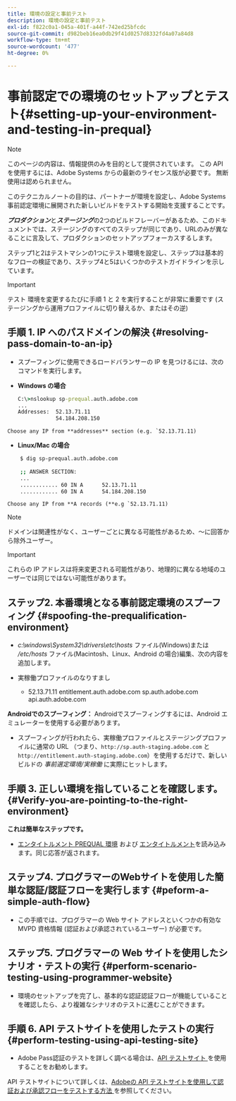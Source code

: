 ```yaml
---
title: 環境の設定と事前テスト
description: 環境の設定と事前テスト
exl-id: f822c0a1-045a-401f-a44f-742ed25bfcdc
source-git-commit: d982beb16ea0db29f41d0257d8332fd4a07a84d8
workflow-type: tm+mt
source-wordcount: '477'
ht-degree: 0%

---
```


# 事前認定での環境のセットアップとテスト{#setting-up-your-environment-and-testing-in-prequal}

>[!NOTE]
>
>このページの内容は、情報提供のみを目的として提供されています。 この API を使用するには、Adobe Systems からの最新のライセンス版が必要です。 無断使用は認められません。

このテクニカルノートの目的は、パートナーが環境を設定し、Adobe Systems事前認定環境に展開された新しいビルドをテストする開始を支援することです。

***プロダクション***&#x200B;と&#x200B;***ステージング***&#x200B;の2つのビルドフレーバーがあるため、このドキュメントでは、ステージングのすべてのステップが同じであり、URLのみが異なることに言及して、プロダクションのセットアップフォーカスするします。

ステップ1と2はテストマシンの1つにテスト環境を設定し、ステップ3は基本的なフローの検証であり、ステップ4と5はいくつかのテストガイドラインを示しています。

>[!IMPORTANT]
>
> テスト 環境を変更するたびに手順 1 と 2 を実行することが非常に重要です (ステージングから運用プロファイルに切り替えるか、またはその逆)


## 手順 1. IP へのパスドメインの解決 {#resolving-pass-domain-to-an-ip}

* スプーフィングに使用できるロードバランサーの IP を見つけるには、次のコマンドを実行します。

* **Windows の場合**

  ```cmd
  C:\>nslookup sp-prequal.auth.adobe.com
  ...
  Addresses:  52.13.71.11
              54.184.208.150
  ```

```Choose any IP from **addresses** section (e.g. `52.13.71.11)```

* **Linux/Mac の場合**

```sh
    $ dig sp-prequal.auth.adobe.com
    
    ;; ANSWER SECTION:
    ...
    ............ 60 IN A      52.13.71.11
    ............ 60 IN A      54.184.208.150
```

```Choose any IP from **A records (**e.g `52.13.71.11)```

>[!NOTE]
>
>ドメインは関連性がなく、ユーザーごとに異なる可能性があるため、～に回答から除外ユーザー。

>[!IMPORTANT]
>
> これらの IP アドレスは将来変更される可能性があり、地理的に異なる地域のユーザーでは同じではない可能性があります。


## ステップ2.  本番環境となる事前認定環境のスプーフィング {#spoofing-the-prequalification-environment}

* *c:\\windows\\System32\\drivers\\etc\\hosts* ファイル(Windows)または */etc/hosts* ファイル(Macintosh、Linux、Android の場合)編集、次の内容を追加します。

* 実稼働プロファイルのなりすまし
   * 52.13.71.11 entitlement.auth.adobe.com sp.auth.adobe.com api.auth.adobe.com

**Androidでのスプーフィング：** Androidでスプーフィングするには、Android エミュレーターを使用する必要があります。

* スプーフィングが行われたら、実稼働プロファイルとステージングプロファイルに通常の URL （つまり、`http://sp.auth-staging.adobe.com` と `http://entitlement.auth-staging.adobe.com`）を使用するだけで、新しいビルドの *事前選定環境/実稼働* に実際にヒットします。


## 手順 3.  正しい環境を指していることを確認します。 {#Verify-you-are-pointing-to-the-right-environment}

**これは簡単なステップです。**

* [エンタイトルメント PREQUAL 環境](https://entitlement-prequal.auth.adobe.com/environment.html) および [エンタイトルメント](https://entitlement.auth.adobe.com/environment.html)を読み込みます。同じ応答が返されます。


## ステップ4.  プログラマーのWebサイトを使用した簡単な認証/認証フローを実行します {#peform-a-simple-auth-flow}

* この手順では、プログラマーの Web サイト アドレスといくつかの有効な MVPD 資格情報 (認証および承認されているユーザー) が必要です。

## ステップ5.  プログラマーの Web サイトを使用したシナリオ・テストの実行 {#perform-scenario-testing-using-programmer-website}

* 環境のセットアップを完了し、基本的な認証認証フローが機能していることを確認したら、より複雑なシナリオのテストに進むことができます。


## 手順 6.  API テストサイトを使用したテストの実行 {#perform-testing-using-api-testing-site}

* Adobe Pass認証のテストを詳しく調べる場合は、[API テストサイト ](http://entitlement-prequal.auth.adobe.com/apitest/api.html) を使用することをお勧めします。

API テストサイトについて詳しくは、[Adobeの API テストサイトを使用して認証および承認フローをテストする方法 ](/help/authentication/notes-technical/test-authn-authz-flows-using-adobes-api-test-site.md) を参照してください。
